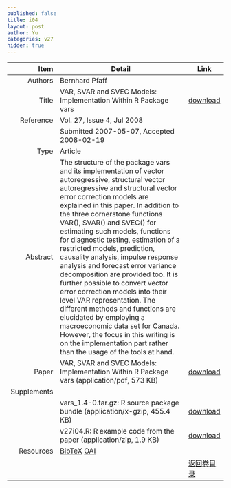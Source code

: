 ```yaml
---
published: false
title: i04
layout: post
author: Yu
categories: v27
hidden: true
---
```


| Item | Detail | Link |
|---:|---|---|
| Authors | Bernhard Pfaff| |
| Title |VAR, SVAR and SVEC Models: Implementation Within R Package vars | [download](http://www.jstatsoft.org/v27/i04/paper) |
| Reference |Vol. 27, Issue 4, Jul 2008 | |
| | Submitted 2007-05-07, Accepted 2008-02-19| | 
| Type | Article| |
| Abstract | The structure of the package vars and its implementation of vector autoregressive, structural vector autoregressive and structural vector error correction models are explained in this paper. In addition to the three cornerstone functions VAR(), SVAR() and SVEC() for estimating such models, functions for diagnostic testing, estimation of a restricted models, prediction, causality analysis, impulse response analysis and forecast error variance decomposition are provided too. It is further possible to convert vector error correction models into their level VAR representation. The different methods and functions are elucidated by employing a macroeconomic data set for Canada. However, the focus in this writing is on the implementation part rather than the usage of the tools at hand.| |
| Paper | VAR, SVAR and SVEC Models: Implementation Within R Package vars  (application/pdf, 573 KB)| [download](http://www.jstatsoft.org/v27/i04/paper) |
| Supplements | | |
| |vars_1.4-0.tar.gz: R source package bundle  (application/x-gzip, 455.4 KB)|  [download](http://www.jstatsoft.org/v27/i04/supp/1) |
| |v27i04.R: R example code from the paper  (application/zip, 1.9 KB)|  [download](http://www.jstatsoft.org/v27/i04/supp/2) |
| Resources | [BibTeX](http://www.jstatsoft.org/v27/i04/bibtex) [OAI](http://www.jstatsoft.org/oai?verb=GetRecord&identifier=oai.jstatsoft/v27/i04&prefix=oai_dc)| |
| |  | [返回卷目录]({{site.baseurl}}/volume/v27.html) |